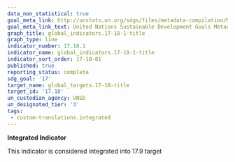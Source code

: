 ```yaml
---
data_non_statistical: true
goal_meta_link: http://unstats.un.org/sdgs/files/metadata-compilation/Metadata-Goal-17.pdf
goal_meta_link_text: United Nations Sustainable Development Goals Metadata (pdf 468kB)
graph_title: global_indicators.17-18-1-title
graph_type: line
indicator_number: 17.18.1
indicator_name: global_indicators.17-18-1-title
indicator_sort_order: 17-18-01
published: true
reporting_status: complete
sdg_goal: '17'
target_name: global_targets.17-18-title
target_id: '17.18'
un_custodian_agency: UNSD
un_designated_tier: '3'
tags:
 - custom-translations.integrated
---
```

**Integrated Indicator**

This indicator is considered integrated into 17.9 target

